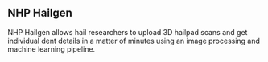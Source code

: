 ## NHP Hailgen

NHP Hailgen allows hail researchers to upload 3D hailpad scans and get individual dent details in a matter of minutes using an image processing and machine learning pipeline.